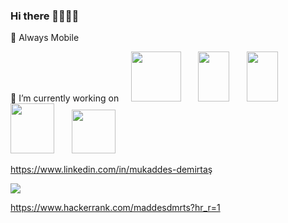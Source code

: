 ### Hi there 👋👋👋👋

📲 Always Mobile

🔭 I’m currently working on &nbsp; &nbsp; <img src="https://upload.wikimedia.org/wikipedia/commons/3/34/Android_Studio_icon.svg" width="80" height="80"> &nbsp; &nbsp; &nbsp;   <img src="https://cdn.onlinewebfonts.com/svg/img_189624.png" width="50" height="80"> &nbsp; &nbsp; &nbsp;   <img src="https://miro.medium.com/max/3024/1*yIrYl18oa_jtivCrJEKvYw.png" width="50" height="80"> &nbsp; &nbsp; &nbsp;   <img src="https://icon-library.com/images/react-icon/react-icon-29.jpg" width="70" height="80">  &nbsp; &nbsp; &nbsp;   <img src="https://cdn.icon-icons.com/icons2/2108/PNG/512/javascript_icon_130900.png" width="70" height="70">

<!--
**demirtasm/demirtasm** is a ✨ _special_ ✨ repository because its `README.md` (this file) appears on your GitHub profile.

Here are some ideas to get you started:

- 🔭 I’m currently working on ...
- 🌱 I’m currently learning ...
- 👯 I’m looking to collaborate on ...
- 🤔 I’m looking for help with ...
- 💬 Ask me about ...
- 📫 How to reach me: ...
- 😄 Pronouns: ...
- ⚡ Fun fact: ...
-->
https://www.linkedin.com/in/mukaddes-demirtaş


<img src="https://www.google.com/url?sa=i&url=https%3A%2F%2Faadityapurani.com%2Fhackerrank-logo%2F&psig=AOvVaw2IhQmKHuAW-ei0nOBzQX11&ust=1605172424358000&source=images&cd=vfe&ved=0CAIQjRxqFwoTCPD9rZWT-uwCFQAAAAAdAAAAABAO">


https://www.hackerrank.com/maddesdmrts?hr_r=1
